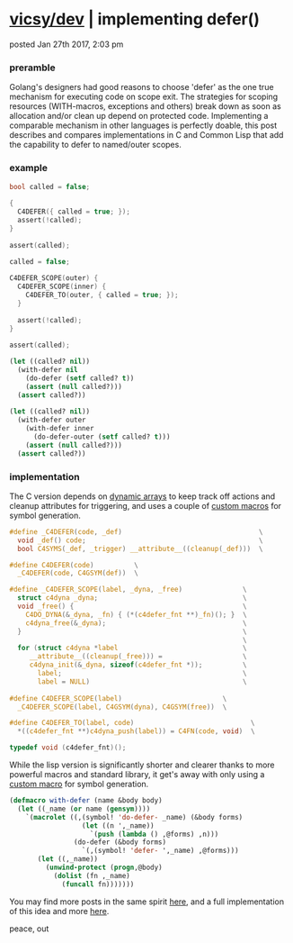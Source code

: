 # [vicsy/dev](https://github.com/codr4life/vicsydev) | implementing defer()
posted Jan 27th 2017, 2:03 pm

### preramble
Golang's designers had good reasons to choose 'defer' as the one true mechanism for executing code on scope exit. The strategies for scoping resources (WITH-macros, exceptions and others) break down as soon as allocation and/or clean up depend on protected code. Implementing a comparable mechanism in other languages is perfectly doable, this post describes and compares implementations in C and Common Lisp that add the capability to defer to named/outer scopes.

### example

```c
bool called = false;
    
{
  C4DEFER({ called = true; });
  assert(!called);
}
    
assert(called);

called = false;
    
C4DEFER_SCOPE(outer) {
  C4DEFER_SCOPE(inner) {
    C4DEFER_TO(outer, { called = true; });
  }
      
  assert(!called);
}
    
assert(called);
```

```lisp
(let ((called? nil))
  (with-defer nil
    (do-defer (setf called? t))
    (assert (null called?)))
  (assert called?))
  
(let ((called? nil))
  (with-defer outer
    (with-defer inner
      (do-defer-outer (setf called? t)))
    (assert (null called?)))
  (assert called?))
```

### implementation

The C version depends on [dynamic arrays](https://github.com/codr4life/libc4life#dynamic-arrays) to keep track off actions and cleanup attributes for triggering, and uses a couple of [custom macros](https://github.com/codr4life/libc4life/blob/master/src/c4life/utils.h) for symbol generation.

```c
#define _C4DEFER(code, _def)					              \
  void _def() code;					                          \
  bool C4SYMS(_def, _trigger) __attribute__((cleanup(_def)))  \

#define C4DEFER(code)		   \
  _C4DEFER(code, C4GSYM(def))  \

#define _C4DEFER_SCOPE(label, _dyna, _free)	              \
  struct c4dyna _dyna;					                  \
  void _free() {					                      \
    C4DO_DYNA(&_dyna, _fn) { (*(c4defer_fnt **)_fn)(); }  \
    c4dyna_free(&_dyna);				                  \
  }							                              \
							                              \
  for (struct c4dyna *label				                  \
	 __attribute__((cleanup(_free))) =		              \
	 c4dyna_init(&_dyna, sizeof(c4defer_fnt *));	      \
       label;						                      \
       label = NULL)					                  \
    
#define C4DEFER_SCOPE(label)				         \
  _C4DEFER_SCOPE(label, C4GSYM(dyna), C4GSYM(free))	 \

#define C4DEFER_TO(label, code)					            \
  *((c4defer_fnt **)c4dyna_push(label)) = C4FN(code, void)	\

typedef void (c4defer_fnt)();
```

While the lisp version is significantly shorter and clearer thanks to more powerful macros and standard library, it get's away with only using a [custom macro](https://github.com/codr4life/cl4l/blob/master/utils.lisp) for symbol generation.

```lisp
(defmacro with-defer (name &body body)
  (let ((_name (or name (gensym))))
    `(macrolet ((,(symbol! 'do-defer- _name) (&body forms)
                  (let ((n ',_name))
                    `(push (lambda () ,@forms) ,n)))
                (do-defer (&body forms)
                  `(,(symbol! 'defer- ',_name) ,@forms)))
       (let ((,_name))
         (unwind-protect (progn,@body)
           (dolist (fn ,_name)
             (funcall fn)))))))
```

You may find more posts in the same spirit <a href="http://vicsydev.blogspot.de/">here</a>, and a full implementation of this idea and more <a href="https://github.com/codr4life/cl4l">here</a>.

peace, out
